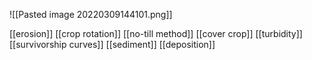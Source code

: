 ![[Pasted image 20220309144101.png]]

[[erosion]]
[[crop rotation]]
[[no-till method]]
[[cover crop]]
[[turbidity]]
[[survivorship curves]]
[[sediment]]
[[deposition]]